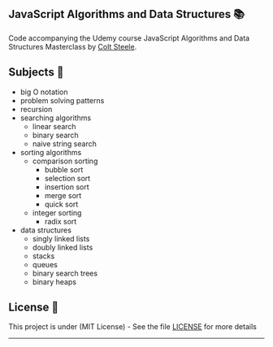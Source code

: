 ## JavaScript Algorithms and Data Structures 📚

Code accompanying the Udemy course JavaScript Algorithms and Data Structures Masterclass by [Colt Steele](https://www.linkedin.com/in/coltsteele/).

## Subjects 📓

- big O notation
- problem solving patterns
- recursion
- searching algorithms
  - linear search
  - binary search
  - naive string search
- sorting algorithms
  - comparison sorting
    - bubble sort
    - selection sort
    - insertion sort
    - merge sort
    - quick sort
  - integer sorting
    - radix sort
- data structures
  - singly linked lists
  - doubly linked lists
  - stacks
  - queues
  - binary search trees
  - binary heaps

## License 📄

This project is under (MIT License) - See the file [LICENSE](LICENSE) for more details

---
